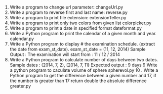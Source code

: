 1. Write a program to change url parameter: changeUrl.py
2. Write a program to reverse first and last name: reverse.py
3. Write a program to print file extension: extensionTeller.py
4. Write a program to print only two colors from given list colorpicker.py
5. Write a program to print a date in specified format dateformat.py
6. Write a Python program to print the calendar of a given month and year. calendar.py
7. Write a Python program to display # the examination schedule.
   	 (extract the date from exam_st_date).
       	exam_st_date = (11, 12, 2014)
   	 Sample Output : The examination will start from : 11 / 12 / 2014
8. Write a Python program to calculate  number of days between two dates.
  Sample dates : (2014, 7, 2), (2014, 7, 11)
 Expected output : 9 days
9 Write a python program to caculate volume of sphere spherevol.py
10 . Write a Python program to get  the difference between a given  number and 17, if the number is greater than  17 return double the absolute difference greater.py


